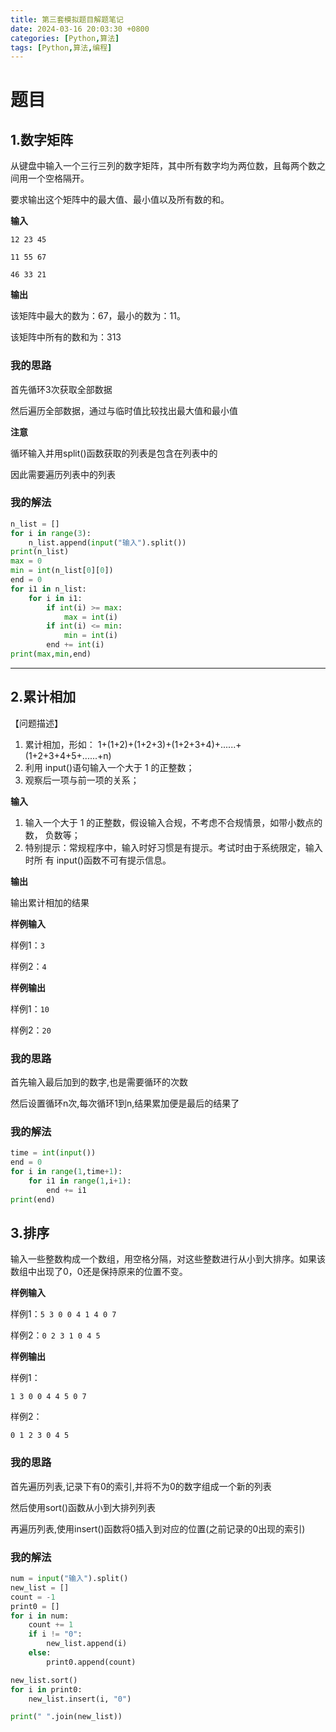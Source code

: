 ```yaml
---
title: 第三套模拟题目解题笔记
date: 2024-03-16 20:03:30 +0800
categories: [Python,算法]
tags: [Python,算法,编程]
---
```


# 题目

## 1.数字矩阵

从键盘中输入一个三行三列的数字矩阵，其中所有数字均为两位数，且每两个数之间用一个空格隔开。

要求输出这个矩阵中的最大值、最小值以及所有数的和。

**输入**

```
12 23 45

11 55 67

46 33 21
```

**输出**

该矩阵中最大的数为：67，最小的数为：11。

该矩阵中所有的数和为：313

### 我的思路

首先循环3次获取全部数据

然后遍历全部数据，通过与临时值比较找出最大值和最小值

**注意**

循环输入并用split()函数获取的列表是包含在列表中的

因此需要遍历列表中的列表

### 我的解法

```python
n_list = []
for i in range(3):
    n_list.append(input("输入").split())
print(n_list)
max = 0
min = int(n_list[0][0])
end = 0
for i1 in n_list:
    for i in i1:
        if int(i) >= max:
            max = int(i)
        if int(i) <= min:
            min = int(i)
        end += int(i)
print(max,min,end)
```

---

## 2.累计相加

【问题描述】

1. 累计相加，形如： 1+(1+2)+(1+2+3)+(1+2+3+4)+......+(1+2+3+4+5+......+n)
2. 利用 input()语句输入一个大于 1 的正整数；
3. 观察后一项与前一项的关系；

**输入**

1. 输入一个大于 1 的正整数，假设输入合规，不考虑不合规情景，如带小数点的数， 负数等；
2. 特别提示：常规程序中，输入时好习惯是有提示。考试时由于系统限定，输入时所 有 input()函数不可有提示信息。

**输出**

输出累计相加的结果

**样例输入**

样例1：`3`

样例2：`4`

**样例输出**

样例1：`10`

样例2：`20`

### 我的思路

首先输入最后加到的数字,也是需要循环的次数

然后设置循环n次,每次循环1到n,结果累加便是最后的结果了

### 我的解法

```python
time = int(input())
end = 0
for i in range(1,time+1):
    for i1 in range(1,i+1):
        end += i1
print(end)
```

## 3.排序

输入一些整数构成一个数组，用空格分隔，对这些整数进行从小到大排序。如果该数组中出现了0，0还是保持原来的位置不变。

**样例输入**

样例1：`5 3 0 0 4 1 4 0 7`

样例2：`0 2 3 1 0 4 5`

**样例输出**

样例1：

`1 3 0 0 4 4 5 0 7`

样例2：

`0 1 2 3 0 4 5`

### 我的思路

首先遍历列表,记录下有0的索引,并将不为0的数字组成一个新的列表

然后使用sort()函数从小到大排列列表

再遍历列表,使用insert()函数将0插入到对应的位置(之前记录的0出现的索引)

### 我的解法

```python
num = input("输入").split()
new_list = []
count = -1
print0 = []
for i in num:
    count += 1
    if i != "0":
        new_list.append(i)
    else:
        print0.append(count)

new_list.sort()
for i in print0:
    new_list.insert(i, "0")

print(" ".join(new_list))
```
